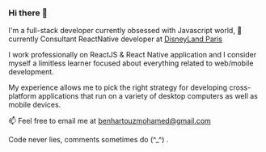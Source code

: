 ### Hi there 👋

I'm a full-stack developer currently obsessed with Javascript world, 🔭 currently Consultant ReactNative developer at [DisneyLand Paris](https://www.disneylandparis.com/en-gb/mobile-app/)

I work professionally on ReactJS & React Native application and I consider myself a limitless learner focused about everything related to web/mobile development.

My experience allows me to pick the right strategy for developing cross-platform applications that run on a variety of desktop computers as well as mobile devices.

📫  Feel free to email me at [benhartouzmohamed@gmail.com](mailto:benhartouzmohamed@gmail.com)

Code never lies, comments sometimes do (^_^) .
